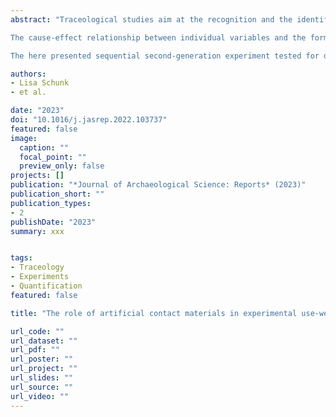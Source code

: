 ```yaml
---
abstract: "Traceological studies aim at the recognition and the identification of use-wear traces on artefacts to gain a functional interpretation of past human technologies. However, the development of use-wear traces is known to be dependent on different mechanics involved, such as those related to the contact materials, but also to the tool raw material and morphology, the use intensity and the performed task. Therefore, an understanding of the fundamental mechanics affecting wear formation is necessary to build reliable interpretations based on causation.

The cause-effect relationship between individual variables and the formation of use-wear can only be investigated by conducting controlled, second-generation experiments. To test individual variables, others have to be standardised. This applies, for instance, to the contact material.

The here presented sequential second-generation experiment tested for differences between soft and hard contact materials. Simultaneously, this experiment aimed to validate the comparability of artificial and natural contact material as a standardised substitute, but also as an ethically more acceptable choice. Combined with qualitative and quantitative use-wear analyses, the data generated throughout the experiment did not only provide insights into the development of use-wear, but also into abrasion processes within the experimental setup. Concerning these aspects, no significant difference between the natural and artificial contact materials could be observed. Consequently, while not used as direct proxies to interpret wear on archaeological artefacts, the use of standardised contact materials can be an advantageous choice in controlled experimental setups. Moreover, the experiment highlights the relevance of use intensity and duration in the context of wear formation."

authors:
- Lisa Schunk
- et al.

date: "2023"
doi: "10.1016/j.jasrep.2022.103737"
featured: false
image:
  caption: ""
  focal_point: ""
  preview_only: false
projects: []
publication: "*Journal of Archaeological Science: Reports* (2023)"
publication_short: ""
publication_types:
- 2
publishDate: "2023"
summary: xxx


tags:
- Traceology
- Experiments
- Quantification
featured: false

title: "The role of artificial contact materials in experimental use-wear studies: A controlled proxy to understand use-wear polish formation"

url_code: ""
url_dataset: ""
url_pdf: ""
url_poster: ""
url_project: ""
url_slides: ""
url_source: ""
url_video: ""
---
```

